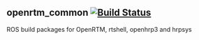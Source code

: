 openrtm_common  [![Build Status](https://travis-ci.org/start-jsk/openrtm_common.png)](https://travis-ci.org/start-jsk/openrtm_common)
--------------

ROS build packages for OpenRTM, rtshell, openhrp3 and hrpsys
